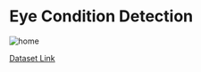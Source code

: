 # Eye Condition Detection
![home](https://github.com/MainakRepositor/EEG-Eye/assets/64016811/29590be3-6055-4acc-8277-c54a3091ea1d)

[Dataset Link](https://www.kaggle.com/datasets/robikscube/eye-state-classification-eeg-dataset?select=EEG_Eye_State_Classification.csv)
